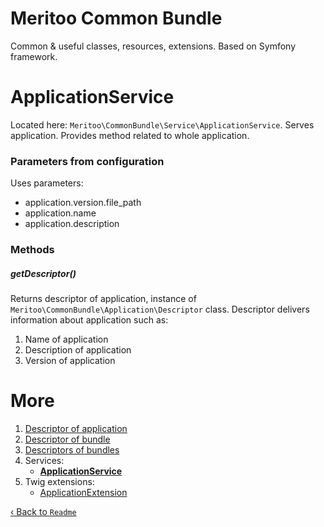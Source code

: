 # Meritoo Common Bundle

Common & useful classes, resources, extensions. Based on Symfony framework.

# ApplicationService

Located here: `Meritoo\CommonBundle\Service\ApplicationService`. Serves application. Provides method related to whole application.

### Parameters from configuration

Uses parameters:

- application.version.file_path
- application.name
- application.description

### Methods

##### getDescriptor()

Returns descriptor of application, instance of `Meritoo\CommonBundle\Application\Descriptor` class. Descriptor delivers information about application such as:

1. Name of application
2. Description of application
3. Version of application

# More

1. [Descriptor of application](../Descriptor-of-application.md)
2. [Descriptor of bundle](../Descriptor-of-bundle.md)
3. [Descriptors of bundles](../Descriptors-of-bundles.md)
4. Services:
	- [**ApplicationService**](ApplicationService.md)
5. Twig extensions:
	- [ApplicationExtension](../Twig-Extensions/ApplicationExtension.md)

[&lsaquo; Back to `Readme`](../../README.md)
